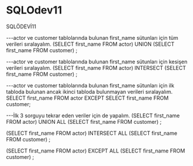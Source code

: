 # SQLOdev11
SQLÖDEVİ11

---actor ve customer tablolarında bulunan first_name sütunları için tüm verileri sıralayalım.
(SELECT first_name FROM actor)
UNION
(SELECT first_name FROM customer) ;

---actor ve customer tablolarında bulunan first_name sütunları için kesişen verileri sıralayalım.
(SELECT first_name FROM actor)
INTERSECT
(SELECT first_name FROM customer) ; 


---actor ve customer tablolarında bulunan first_name sütunları için ilk tabloda bulunan ancak ikinci tabloda bulunmayan verileri sıralayalım.
SELECT first_name FROM actor
EXCEPT 
SELECT first_name FROM customer; 


---İlk 3 sorguyu tekrar eden veriler için de yapalım.
(SELECT first_name FROM actor)
UNION ALL
(SELECT first_name FROM customer) ;

(SELECT first_name FROM actor)
INTERSECT ALL
(SELECT first_name FROM customer) ;

(SELECT first_name FROM actor)
EXCEPT ALL
(SELECT first_name FROM customer) ;

